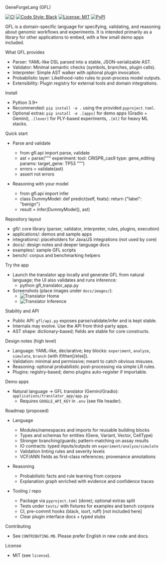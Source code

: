 GeneForgeLang (GFL)

[![CI](https://github.com/Fundacion-de-Neurociencias/GeneForgeLang/actions/workflows/ci.yml/badge.svg)](https://github.com/Fundacion-de-Neurociencias/GeneForgeLang/actions/workflows/ci.yml)
[![Code Style: Black](https://img.shields.io/badge/code%20style-black-000000.svg)](https://github.com/psf/black)
[![License: MIT](https://img.shields.io/badge/license-MIT-blue.svg)](license)
[![PyPI](https://img.shields.io/badge/PyPI-coming%20soon-lightgrey)](https://pypi.org/project/geneforgelang/)

GFL is a domain-specific language for specifying, validating, and reasoning about genomic workflows and experiments. It is intended primarily as a library for other applications to embed, with a few small demo apps included.

What GFL provides
- Parser: YAML-like DSL parsed into a stable, JSON-serializable AST.
- Validator: Minimal semantic checks (symbols, branches, plugin calls).
- Interpreter: Simple AST walker with optional plugin invocation.
- Probabilistic layer: Likelihood-ratio rules to post-process model outputs.
- Extensibility: Plugin registry for external tools and domain integrations.

Install
- Python 3.9+
- Recommended: `pip install -e .` using the provided `pyproject.toml`.
- Optional extras: `pip install -e .[apps]` for demo apps (Gradio + Gemini), `.[lexer]` for PLY-based experiments, `.[ml]` for heavy ML stacks.

Quick start
- Parse and validate
  - from gfl.api import parse, validate
  - ast = parse("""
    experiment:
      tool: CRISPR_cas9
      type: gene_editing
      params:
        target_gene: TP53
    """)
  - errors = validate(ast)
  - assert not errors

- Reasoning with your model
  - from gfl.api import infer
  - class DummyModel:
      def predict(self, feats): return {"label": "benign"}
  - result = infer(DummyModel(), ast)

Repository layout
- gfl/: core library (parser, validator, interpreter, rules, plugins, execution)
- applications/: demos and sample apps
- integrations/: placeholders for Java/JS integrations (not used by core)
- docs/: design notes and deeper language docs
- examples/: sample GFL scripts
- bench/: corpus and benchmarking helpers

Try the app
- Launch the translator app locally and generate GFL from natural language; the UI also validates and runs inference:
  - python gfl_translator_app.py
- Screenshots (place images under `docs/images/`):
  - ![Translator Home](docs/images/translator_home.png)
  - ![Translator Inference](docs/images/translator_inference.png)

Stability and API
- Public API: `gfl/api.py` exposes parse/validate/infer and is kept stable.
- Internals may evolve. Use the API from third-party apps.
- AST shape: dictionary-based; fields are stable for core constructs.

Design notes (high level)
- Language: YAML-like, declarative; key blocks: `experiment`, `analyze`, `simulate`, `branch` (with if/then[/else]).
- Validation: minimal and permissive; meant to catch obvious misuses.
- Reasoning: optional probabilistic post-processing via simple LR rules.
- Plugins: registry-based; demo plugins auto-register if importable.

Demo apps
- Natural language → GFL translator (Gemini/Gradio): `applications/translator_app/app.py`
  - Requires `GOOGLE_API_KEY` in `.env` (see file header).

Roadmap (proposed)
- Language
  - Modules/namespaces and imports for reusable building blocks
  - Types and schemas for entities (Gene, Variant, Vector, CellType)
  - Stronger branching/guards; pattern-matching on assay results
  - IO contracts: typed inputs/outputs on `experiment/analyze/simulate`
  - Validation linting rules and severity levels
  - VCF/ANN fields as first-class references; provenance annotations

- Reasoning
  - Probabilistic facts and rule learning from corpora
  - Explanation graph enriched with evidence and confidence traces

- Tooling / repo
  - Package via `pyproject.toml` (done); optional extras split
  - Tests under `tests/` with fixtures for examples and bench corpora
  - CI, pre-commit hooks (black, isort, ruff) [not included here]
  - Clear plugin interface docs + typed stubs

Contributing
- See `CONTRIBUTING.MD`. Please prefer English in new code and docs.

License
- MIT (see `license`).
